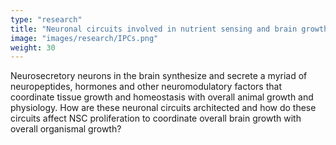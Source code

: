 ```yaml
---
type: "research"
title: "Neuronal circuits involved in nutrient sensing and brain growth control" 
image: "images/research/IPCs.png"
weight: 30
---
```

Neurosecretory neurons in the brain synthesize and secrete a myriad of neuropeptides, hormones and other neuromodulatory factors that coordinate tissue growth and homeostasis with overall animal growth and physiology. How are these neuronal circuits architected and how do these circuits affect NSC proliferation to coordinate overall brain growth with overall organismal growth?